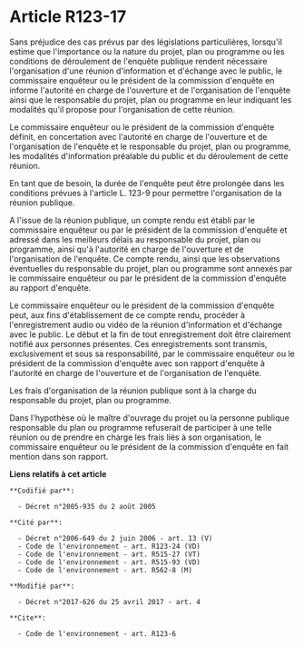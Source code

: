 # Article R123-17

Sans préjudice des cas prévus par des législations particulières, lorsqu'il estime que l'importance ou la nature du projet,
plan ou programme ou les conditions de déroulement de l'enquête publique rendent nécessaire l'organisation d'une réunion
d'information et d'échange avec le public, le commissaire enquêteur ou le président de la commission d'enquête en informe
l'autorité en charge de l'ouverture et de l'organisation de l'enquête ainsi que le responsable du projet, plan ou programme
en leur indiquant les modalités qu'il propose pour l'organisation de cette réunion.

Le commissaire enquêteur ou le président de la commission d'enquête définit, en concertation avec l'autorité en charge de
l'ouverture et de l'organisation de l'enquête et le responsable du projet, plan ou programme, les modalités d'information
préalable du public et du déroulement de cette réunion.

En tant que de besoin, la durée de l'enquête peut être prolongée dans les conditions prévues à l'article L. 123-9 pour
permettre l'organisation de la réunion publique.

A l'issue de la réunion publique, un compte rendu est établi par le commissaire enquêteur ou par le président de la
commission d'enquête et adressé dans les meilleurs délais au responsable du projet, plan ou programme, ainsi qu'à l'autorité
en charge de l'ouverture et de l'organisation de l'enquête. Ce compte rendu, ainsi que les observations éventuelles du
responsable du projet, plan ou programme sont annexés par le commissaire enquêteur ou par le président de la commission
d'enquête au rapport d'enquête.

Le commissaire enquêteur ou le président de la commission d'enquête peut, aux fins d'établissement de ce compte rendu,
procéder à l'enregistrement audio ou vidéo de la réunion d'information et d'échange avec le public. Le début et la fin de
tout enregistrement doit être clairement notifié aux personnes présentes. Ces enregistrements sont transmis, exclusivement et
sous sa responsabilité, par le commissaire enquêteur ou le président de la commission d'enquête avec son rapport d'enquête à
l'autorité en charge de l'ouverture et de l'organisation de l'enquête.

Les frais d'organisation de la réunion publique sont à la charge du responsable du projet, plan ou programme.

Dans l'hypothèse où le maître d'ouvrage du projet ou la personne publique responsable du plan ou programme refuserait de
participer à une telle réunion ou de prendre en charge les frais liés à son organisation, le commissaire enquêteur ou le
président de la commission d'enquête en fait mention dans son rapport.

**Liens relatifs à cet article**

	**Codifié par**:

	  - Décret n°2005-935 du 2 août 2005

	**Cité par**:

	  - Décret n°2006-649 du 2 juin 2006 - art. 13 (V)
	  - Code de l'environnement - art. R123-24 (VD)
	  - Code de l'environnement - art. R515-27 (VT)
	  - Code de l'environnement - art. R515-93 (VD)
	  - Code de l'environnement - art. R562-8 (M)

	**Modifié par**:

	  - Décret n°2017-626 du 25 avril 2017 - art. 4

	**Cite**:

	  - Code de l'environnement - art. R123-6
